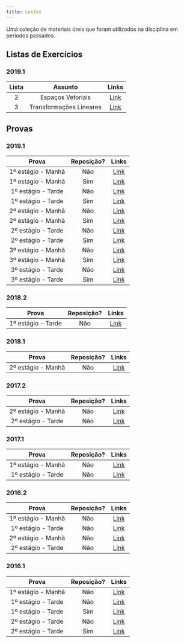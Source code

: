 ```yaml
---
title: Leites
---
```


Uma coleção de materiais úteis que foram utilizados na disciplina em períodos passados.

## Listas de Exercícios

### 2019.1
**Lista** | **Assunto** | **Links**  |
:---: | :---:| :---: |
2 | Espaços Vetoriais | [Link](https://drive.google.com/open?id=1oA6-1_JVObauZyw7b8fNfzis7DvfZ3jU) |
3 | Transformações Lineares | [Link](https://drive.google.com/open?id=10WvB50Y_U0X4zDUczofdFrWcVKphq5yP) |

## Provas

### 2019.1
**Prova** | **Reposição?** | **Links**  |
:---: | :---:| :---: |
1º estágio - Manhã | Não | [Link](https://drive.google.com/open?id=1l0Zo88ZlfLRhoLInbcEBYSq9Avw1dWtm) |
1º estágio - Manhã | Sim | [Link](https://drive.google.com/open?id=1lf7HBpuBoRL925tOU0R01MXTlTe19yOk) |
1º estágio - Tarde | Não | [Link](https://drive.google.com/open?id=1oMYHoBmOBvhLDEfLQ9qccbcFr9L419fi) |
1º estágio - Tarde | Sim | [Link](https://drive.google.com/open?id=1KMH-usIptDZcOBG5DJ5O2EHVv7WNjlc1) |
2º estágio - Manhã | Não | [Link](https://drive.google.com/open?id=15RWx-b_EG5yZBB4Iq6JKQ9LUirCP6HN4) |
2º estágio - Manhã | Sim | [Link](https://drive.google.com/open?id=1imilQ-DSXNHgjVVbzLG_QiDY9BbKFgkx) |
2º estágio - Tarde | Não | [Link](https://drive.google.com/open?id=1F9hCWEDJkCrj10hfKceVUsoDJQ_TS0-D) |
2º estágio - Tarde | Sim | [Link](https://drive.google.com/open?id=1gnV3-dzAU89pX99QZEH1htoUtl_TtHAS) |
3º estágio - Manhã | Não | [Link](https://drive.google.com/open?id=1BWIccVUFvF8pbKpjkrr0vVr98X5ii0DW) |
3º estágio - Manhã | Sim | [Link](https://drive.google.com/open?id=1456_Fh-fz7VV0J0Hau-8TuKeiYUHCHPv) |
3º estágio - Tarde | Não | [Link](https://drive.google.com/open?id=1BagYR4ScxOpFtxxJrZ6KCwS86TfbHMeC) |
3º estágio - Tarde | Sim | [Link](https://drive.google.com/open?id=1aY93znpNDm_57lppuA1-CQJ-qqAHmoTA) |

### 2018.2
**Prova** | **Reposição?** | **Links**  |
:---: | :---:| :---: |
1º estágio - Tarde | Não | [Link](https://drive.google.com/open?id=1XeLvrptUPM2oEM8SvfMo2HKUXnRRKjyw) |

### 2018.1
**Prova** | **Reposição?** | **Links**  |
:---: | :---:| :---: |
2º estágio - Manhã| Não | [Link](https://drive.google.com/open?id=1fCNA_vSNVK7_1BDeZw9ScThN92JpR1Zp) |

### 2017.2
**Prova** | **Reposição?** | **Links**  |
:---: | :---:| :---: |
2º estágio - Manhã| Não | [Link](https://drive.google.com/open?id=1uZH0fQ-nrlg4resGqZi3tKYExnWqLkWq) |
2º estágio - Tarde| Não | [Link](https://drive.google.com/open?id=1P0soFbgnsbdY69fj_zpaT6AFn2pzGsBr) |

### 2017.1
**Prova** | **Reposição?** | **Links**  |
:---: | :---:| :---: |
1º estágio - Manhã | Não |[Link](https://drive.google.com/open?id=18kgKzodv_bZ45fNoB-qbeqfH3M0V6QXb) |
1º estágio - Tarde | Não | [Link](https://drive.google.com/file/d/1ILjolq9h_PsdtOXpBBZcEHaIvHc9nqsb/view) |

### 2016.2
**Prova** | **Reposição?** | **Links**  |
:---: | :---:| :---: |
1º estágio - Manhã | Não |[Link](https://drive.google.com/open?id=16xZBngtOCnwslz3JFjGXNPrYu93iOV2w) |
1º estágio - Tarde | Não | [Link](https://drive.google.com/open?id=1iu_uC6FtCQ-3LZZkeJQw3KebdQ3rNszO) |
2º estágio - Manhã | Não |[Link](https://drive.google.com/open?id=1bX_EWuGO-PoUwVQmIEHzdZByY8CmeWwr) |
2º estágio - Tarde | Não | [Link](https://drive.google.com/file/d/1KzhnU93G1g3AjQ87HHlDX1x9uQKPS-FN/view) |

### 2016.1
**Prova** | **Reposição?** | **Links**  |
:---: | :---:| :---: |
1º estágio - Manhã | Não |[Link](https://drive.google.com/open?id=16Wk_PPocsvcUCsDEHsjv6TaylchMy2oK) |
1º estágio - Tarde | Não | [Link](https://drive.google.com/open?id=1JceEFwiEGVe8L110eAYs3PqocuzYpy2R) |
1º estágio - Tarde | Sim | [Link](https://drive.google.com/open?id=1tkRqmCN80XUYsZmXlKw7VivtC6z6Yudd) |
2º estágio - Tarde | Não | [Link](https://drive.google.com/open?id=1ztmdVCj7jAeYIh94l0edcccsTZosnXJV) |
2º estágio - Tarde | Sim | [Link](https://drive.google.com/file/d/1W4t3FCSelWFFYQHBQWhkG5hPHjAUIIkO/view) |